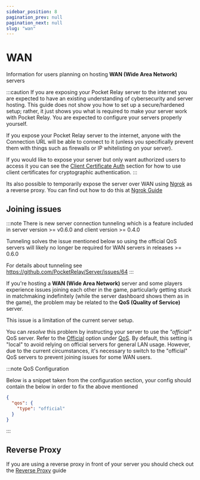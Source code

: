 ```yaml
---
sidebar_position: 8
pagination_prev: null
pagination_next: null
slug: "wan"
---
```


# WAN

Information for users planning on hosting **WAN (Wide Area Network)** servers

:::caution 
If you are exposing your Pocket Relay server to the internet you are expected to have an existing understanding of cybersecurity and server hosting. This guide does not show you how to set up a secure/hardened setup; rather, it just shows you what is required to make your server work with Pocket Relay. You are expected to configure your servers properly yourself.

If you expose your Pocket Relay server to the internet, anyone with the Connection URL will be able to connect to it (unless you specifically prevent them with things such as firewalls or IP whitelisting on your server). 

If you would like to expose your server but only want authorized users to access it you can see the [Client Certificate Auth](./5-reverse-proxy.md#client-certificate-auth) section for how to use client certificates for cryptographic authentication.
:::

Its also possible to temporarily expose the server over WAN using [Ngrok](https://ngrok.com/) as a reverse proxy. You can find out how to 
do this at [Ngrok Guide](./9-ngrok.md)

## Joining issues

:::note
There is new server connection tunneling which is a feature included in server version >= v0.6.0 and client version >= 0.4.0

Tunneling solves the issue mentioned below so using the official QoS servers will likely no longer be required for
WAN servers in releases >= 0.6.0

For details about tunneling see https://github.com/PocketRelay/Server/issues/64
:::



If you're hosting a **WAN (Wide Area Network)** server and some players experience issues joining each other in the game, particularly getting stuck in matchmaking indefinitely (while the server dashboard shows them as in the game), the problem may be related to the **QoS (Quality of Service)** server.

This issue is a limitation of the current server setup.

You can *resolve* this problem by instructing your server to use the *"official"* QoS server. Refer to the [Official](4-configuration.md#official) option under [QoS](4-configuration.md#qos). By default, this setting is "local" to avoid relying on official servers for general LAN usage. However, due to the current circumstances, it's necessary to switch to the "official" QoS servers to prevent joining issues for some WAN users.

:::note QoS Configuration

Below is a snippet taken from the configuration section, your config should contain the below in order to fix the above mentioned


```json
{
  "qos": {
    "type": "official"
  }
}
```

:::


## Reverse Proxy

If you are using a reverse proxy in front of your server you should check out the [Reverse Proxy](5-reverse-proxy.md) guide